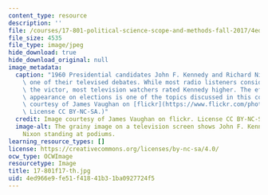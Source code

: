 ```yaml
---
content_type: resource
description: ''
file: /courses/17-801-political-science-scope-and-methods-fall-2017/4ed966e9fe51f41841b31ba0927724f5_17-801f17-th.jpg
file_size: 4535
file_type: image/jpeg
hide_download: true
hide_download_original: null
image_metadata:
  caption: "1960 Presidential candidates John F. Kennedy and Richard Nixon during\
    \ one of their televised debates. While most radio listeners considered Nixon\
    \ the victor, most television watchers rated Kennedy higher. The effects of candidate\
    \ appearance on elections is one of the topics discussed in this course.\_(Image\
    \ courtesy of James Vaughan on [flickr](https://www.flickr.com/photos/x-ray_delta_one/25557926564/in/photolist-C6tmjE-EWt49h-53LWFR-eZhEN4-ancRWe-4GuFsu-6qaXiw-BtDdMg-6vEtyV-9ZpvAc-6q6S78-9x1GaZ-bmYQWw-TzFn6j-pc2hWd-6m15sx-oVbHGZ-4GqzcM-4GqyBg-4GuG4Y-4GuHdQ-4GqzRc-4GuHN1-6hxVmX-4Ed7oo-bVm9LR-6q6R8H-u4QfSd-4yJK1-f7yr9X-4GuGCC-7LCivp-d15QKJ-6vEtyM-GAtr6-6vEtyR-eQAKP-p47T2q-8KkMqe-8KkM1p-ApUqz-vVSxf5-ptw1W8-bzTFaH-8KkMeD-8KkM8k).\
    \ License CC BY-NC-SA.)"
  credit: Image courtesy of James Vaughan on flickr. License CC BY-NC-SA.
  image-alt: The grainy image on a television screen shows John F. Kennedy and Richard
    Nixon standing at podiums.
learning_resource_types: []
license: https://creativecommons.org/licenses/by-nc-sa/4.0/
ocw_type: OCWImage
resourcetype: Image
title: 17-801f17-th.jpg
uid: 4ed966e9-fe51-f418-41b3-1ba0927724f5
---
```

